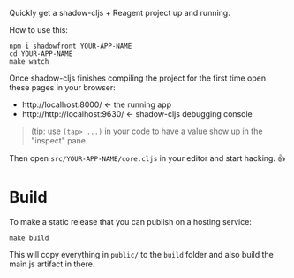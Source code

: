 Quickly get a shadow-cljs + Reagent project up and running.

How to use this:

```
npm i shadowfront YOUR-APP-NAME
cd YOUR-APP-NAME
make watch
```

Once shadow-cljs finishes compiling the project for the first time open these pages in your browser:

 * http://localhost:8000/ <- the running app
 * http://http://localhost:9630/ <- shadow-cljs debugging console

> (tip: use `(tap> ...)` in your code to have a value show up in the "inspect" pane.

Then open `src/YOUR-APP-NAME/core.cljs` in your editor and start hacking. 👍

# Build

To make a static release that you can publish on a hosting service:

```
make build
```

This will copy everything in `public/` to the `build` folder and also build the main js artifact in there.
